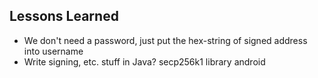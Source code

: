 ## Lessons Learned
* We don't need a password, just put the hex-string of signed address into username
* Write signing, etc. stuff in Java? secp256k1 library android
